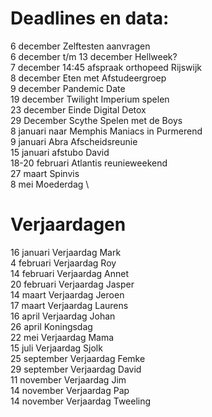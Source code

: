 # Deadlines en data:
6 december Zelftesten aanvragen \
6 december t/m 13 december Hellweek? \
7 december 14:45 afspraak orthopeed Rijswijk \
8 december Eten met Afstudeergroep \
9 december Pandemic Date \
19 december Twilight Imperium spelen \
23 december Einde Digital Detox \
29 December Scythe Spelen met de Boys \
8  januari naar Memphis Maniacs in Purmerend \
9  januari Abra Afscheidsreunie \
15 januari afstubo David \
18-20 februari Atlantis reunieweekend \
27 maart Spinvis \
8 mei Moederdag \


# Verjaardagen
16 januari Verjaardag Mark \
4  februari Verjaardag Roy \
14 februari Verjaardag Annet \
20 februari Verjaardag Jasper \
14 maart Verjaardag Jeroen \
17 maart Verjaardag Laurens \
16 april Verjaardag Johan \
26 april Koningsdag \
22 mei Verjaardag Mama \
15 juli Verjaardag Sjolk \
25 september Verjaardag Femke \
29 september Verjaardag David \
11 november Verjaardag Jim \
14 november Verjaardag Pap \
14 november Verjaardag Tweeling
